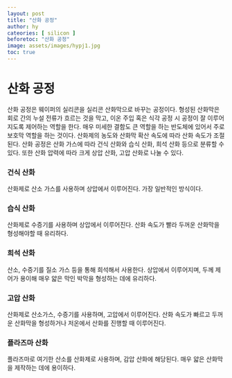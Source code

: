 ```yaml
---
layout: post
title: "산화 공정"
author: hy
cateories: [ silicon ]
beforetoc: "산화 공정"
image: assets/images/hypj1.jpg
toc: true
---
```


# 산화 공정
 산화 공정은 웨이퍼의 실리콘을 실리콘 산화막으로 바꾸는 공정이다. 형성된 산화막은 회로 간의 누설 전류가 흐르는 것을 막고, 이온 주입 혹은 식각 공정 시 공정이 잘 이루어지도록 제어하는 역할을 한다. 매우 미세한 결함도 큰 역할을 하는 반도체에 있어서 주로 보호막 역할을 하는 것이다. 산화제의 농도와 산화막 확산 속도에 따라 산화 속도가 조절된다. 산화 공정은 산화 가스에 따라 건식 산화와 습식 산화, 희석 산화 등으로 분류할 수 있다. 또한 산화 압력에 따라 크게 상압 산화, 고압 산화로 나눌 수 있다. 

### 건식 산화
 산화제로 산소 가스를 사용하며 상압에서 이루어진다. 가장 일반적인 방식이다.

### 습식 산화
 산화제로 수증기를 사용하며 상압에서 이루어진다. 산화 속도가 빨라 두꺼운 산화막을 형성해야할 때 유리하다.

### 희석 산화
 산소, 수증기를 질소 가스 등을 통해 희석해서 사용한다. 상압에서 이루어지며, 두께 제어가 용이해 매우 얇은 막인 박막을 형성하는 데에 유리하다.

### 고압 산화
 산화제로 산소가스, 수증기를 사용하며, 고압에서 이루어진다. 산화 속도가 빠르고 두꺼운 산화막을 형성하거나 저온에서 산화를 진행할 때 이루어진다.

### 플라즈마 산화
 플라즈마로 여기한 산소를 산화제로 사용하며, 감압 산화에 해당된다. 매우 얇은 산화막을 제작하는 데에 용이하다.


